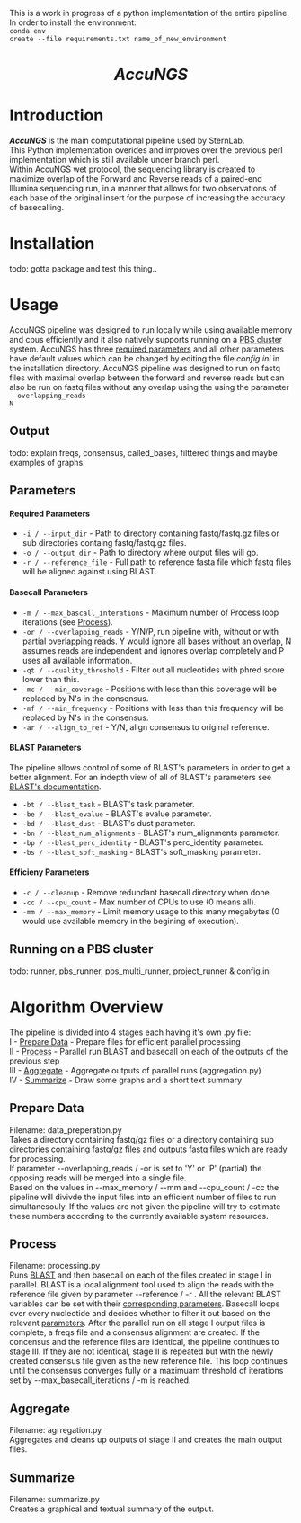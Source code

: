 This is a work in progress of a python implementation of the entire pipeline.
In order to install the environment: <br>
<code>conda env create --file requirements.txt name_of_new_environment</code>

# <center>___AccuNGS___
# Introduction
<b><i>AccuNGS</b></i> is the main computational pipeline used by SternLab. <br>
This Python implementation overides and improves over the previous perl implementation which is still available under branch perl.<br>
Within AccuNGS wet protocol, the sequencing library is created to maximize overlap of the Forward and Reverse reads of a paired-end Illumina sequencing run, in a manner that allows for two observations of each base of the original insert for the purpose of increasing the accuracy of basecalling.

# Installation
todo: gotta package and test this thing.. 

# Usage
AccuNGS pipeline was designed to run locally while using available memory and cpus efficiently and it also natively supports running on a [PBS cluster](#running-on-a-pbs-cluster) system. AccuNGS has three [required parameters](#required-parameters) and all other parameters have default values which can be changed by editing the file <i>config.ini</i> in the installation directory. AccuNGS pipeline was designed to run on fastq files with maximal overlap between the forward and reverse reads but can also be run on fastq files without any overlap using the using the parameter <code>--overlapping_reads N</code>

## Output
todo: explain freqs, consensus, called_bases, filttered things and maybe examples of graphs.

## Parameters
#### Required Parameters
  - <code>-i / --input_dir</code> - Path to directory containing fastq/fastq.gz files or sub directories containg fastq/fastq.gz files.
- <code>-o / --output_dir</code> - Path to directory where output files will go.
- <code>-r / --reference_file</code> - Full path to reference fasta file which fastq files will be aligned against using BLAST.

#### Basecall Parameters
- <code>-m / --max_bascall_interations</code> - Maximum number of Process loop iterations (see [Process](#process)).
- <code>-or / --overlapping_reads</code> - Y/N/P, run pipeline with, without or with partial overlapping reads. Y would ignore all bases without an overlap, N assumes reads are independent and ignores overlap completely and P uses all available information.
- <code>-qt / --quality_threshold</code> - Filter out all nucleotides with phred score lower than this.
- <code>-mc / --min_coverage</code> - Positions with less than this coverage will be replaced by N's in the consensus.
- <code>-mf / --min_frequency</code> - Positions with less than this frequency will be replaced by N's in the consensus.
- <code>-ar / --align_to_ref</code> - Y/N, align consensus to original reference.

#### BLAST Parameters
The pipeline allows control of some of BLAST's parameters in order to get a better alignment. For an indepth view of all of BLAST's parameters see [BLAST's documentation](https://www.ncbi.nlm.nih.gov/books/NBK279684/).
- <code>-bt / --blast_task</code> - BLAST's task parameter.
- <code>-be / --blast_evalue</code> - BLAST's evalue parameter.
- <code>-bd / --blast_dust</code> - BLAST's dust parameter.
- <code>-bn / --blast_num_alignments</code> - BLAST's num_alignments parameter.
- <code>-bp / --blast_perc_identity</code> - BLAST's perc_identity parameter.
- <code>-bs / --blast_soft_masking</code> - BLAST's soft_masking parameter.

#### Efficieny Parameters
- <code>-c / --cleanup</code> - Remove redundant basecall directory when done.
- <code>-cc / --cpu_count</code> - Max number of CPUs to use (0 means all).
- <code>-mm / --max_memory</code> - Limit memory usage to this many megabytes (0 would use available memory in the begining of execution).
  

## Running on a PBS cluster
todo: runner, pbs_runner, pbs_multi_runner, project_runner & config.ini

# Algorithm Overview
The pipeline is divided into 4 stages each having it's own .py file: <br>
I   -  [Prepare Data](#prepare-data)  - Prepare files for efficient parallel processing <br>
II  -  [Process](#process)  - Parallel run BLAST and basecall on each of the outputs of the previous step <br>
III -  [Aggregate](#aggregate) - Aggregate outputs of parallel runs (aggregation.py) <br>
IV  -  [Summarize](#summarize) - Draw some graphs and a short text summary <br>

## Prepare Data 
Filename: data_preperation.py <br>
Takes a directory containing fastq/gz files or a directory containing sub directories containing fastq/gz files and outputs fastq files which are ready for processing. <br>
If parameter --overlapping_reads / -or is set to 'Y' or 'P' (partial) the opposing reads will be merged into a single file. <br>
Based on the values in --max_memory / --mm and --cpu_count / -cc the pipeline will divivde the input files into an efficient number of files to run simultanesouly. If the values are not given the pipeline will try to estimate these numbers according to the currently available system resources.

## Process 
Filename: processing.py <br>
Runs [BLAST](https://blast.ncbi.nlm.nih.gov/Blast.cgi) and then basecall on each of the files created in stage I in parallel. BLAST is a local alignment tool used to align the reads with the reference file given by parameter --reference / -r . All the relevant BLAST variables can be set with their [corresponding parameters](#blast-parameters). Basecall loops over every nucleotide and decides whether to filter it out based on the relevant [parameters](#basecall-parameters). After the parallel run on all stage I output files is complete, a freqs file and a consensus alignment are created. If the concensus and the reference files are identical, the pipeline continues to stage III. If they are not identical, stage II is repeated but with the newly created consensus file given as the new reference file. This loop continues until the consensus converges fully or a maximuam threshold of iterations set by --max_basecall_iterations / -m is reached.

## Aggregate
Filename: agrregation.py <br>
Aggregates and cleans up outputs of stage II and creates the main output files.
  
## Summarize
Filename: summarize.py <br>
Creates a graphical and textual summary of the output.
